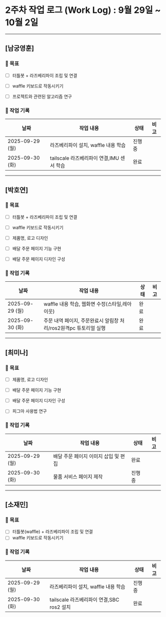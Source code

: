 # 2주차 작업 로그 (Work Log) : 9월 29일 ~ 10월 2일


---

## [남궁영훈]

### 🎯 목표

- [ ] 터틀봇 + 라즈베리파이 조립 및 연결
- [ ] waffle 키보드로 작동시키기
- [ ] 프로젝트와 관련된 알고리즘 연구


### 📅 작업 기록
| 날짜       | 작업 내용                      | 상태   | 비고 |
|------------|-------------------------------|--------|------|
| 2025-09-29 (월) |라즈베리파이 설치, waffle 내용 학습        |진행중   |  |
| 2025-09-30 (화) |tailscale 라즈베리파이 연결,IMU 센서 학습 |완료   |  |


---

## [박호연]

### 🎯 목표
- [ ] 터틀봇 + 라즈베리파이 조립 및 연결
- [ ] waffle 키보드로 작동시키기
- [ ] 제품명, 로고 디자인
- [ ] 배달 주문 페이지 기능 구현
- [ ] 배달 주문 페이지 디자인 구성


### 📅 작업 기록
| 날짜       | 작업 내용                         | 상태       | 비고 |
|------------|----------------------------------|-----------|------|
| 2025-09-29 (월) |waffle 내용 학습, 웹화면 수정(스타일,레아이웃)       | 완료   |  |
| 2025-09-30 (화) |주문 내역 페이지, 주문완료시 알림창 처리/ros2원격pc 튜토리얼 실행 | 완료   |  |


---

## [최미나]

### 🎯 목표
- [ ] 제품명, 로고 디자인
- [ ] 배달 주문 페이지 기능 구현
- [ ] 배달 주문 페이지 디자인 구성
- [ ] 피그마 사용법 연구


### 📅 작업 기록
| 날짜       | 작업 내용                         | 상태       | 비고 |
|------------|----------------------------------|-----------|------|
| 2025-09-29 (월) | 배달 주문 페이지 이미지 삽입 및 편집 | 완료   |  |
| 2025-09-30 (화) | 물품 서비스 페이지 제작 | 진행중   |  |


---

## [소재민]

### 🎯 목표
- [ ] 터틀봇(waffle) + 라즈베리파이 조립 및 연결
- [ ] waffle 키보드로 작동시키기

### 📅 작업 기록
| 날짜       | 작업 내용                         | 상태       | 비고 |
|------------|----------------------------------|-----------|------|
| 2025-09-29 (월) |라즈베리파이 설치, waffle 내용 학습        |진행중   |  |
| 2025-09-30 (화) |tailscale 라즈베리파이 연결,SBC ros2 설치 |완료   |  |
